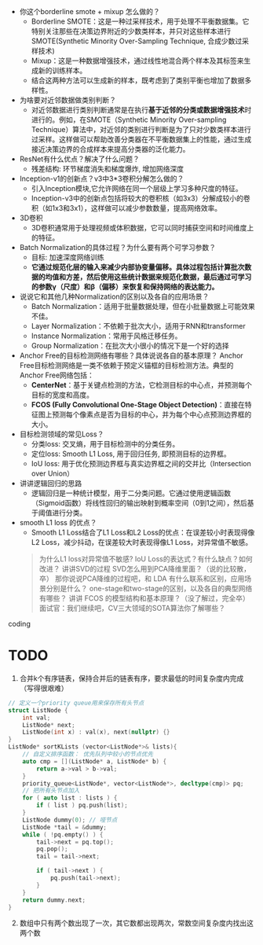 
- 你这个borderline smote + mixup 怎么做的？
  - Borderline SMOTE：这是一种过采样技术，用于处理不平衡数据集。它特别关注那些在决策边界附近的少数类样本，并只对这些样本进行SMOTE(Synthetic Minority Over-Sampling Technique, 合成少数过采样技术)
  - Mixup：这是一种数据增强技术，通过线性地混合两个样本及其标签来生成新的训练样本。
  - 结合这两种方法可以生成新的样本，既考虑到了类别平衡也增加了数据多样性。
- 为啥要对近邻数据做类别判断？
  - 对近邻数据进行类别判断通常是在执行**基于近邻的分类或数据增强技术**时进行的。例如，在SMOTE（Synthetic Minority Over-sampling Technique）算法中，对近邻的类别进行判断是为了只对少数类样本进行过采样。这样做可以帮助改善分类器在不平衡数据集上的性能，通过生成接近决策边界的合成样本来提高分类器的泛化能力。
- ResNet有什么优点？解决了什么问题？
  - 残差结构: 环节梯度消失和梯度爆炸, 增加网络深度
- Inception-v1的创新点？v3中3*3卷积分解怎么做的？
  - 引入Inception模块,它允许网络在同一个层级上学习多种尺度的特征。
  - Inception-v3中的创新点包括将较大的卷积核（如3x3）分解成较小的卷积（如1x3和3x1），这样做可以减少参数数量，提高网络效率。
- 3D卷积
  - 3D卷积通常用于处理视频或体积数据，它可以同时捕获空间和时间维度上的特征。
- Batch Normalization的具体过程？为什么要有两个可学习参数？
  - 目标: 加速深度网络训练
  - **它通过规范化层的输入来减少内部协变量偏移。具体过程包括计算批次数据的均值和方差，然后使用这些统计数据来规范化数据，最后通过可学习的参数γ（尺度）和β（偏移）来恢复和保持网络的表达能力。**
- 说说它和其他几种Normalization的区别以及各自的应用场景？
  - Batch Normalization：适用于批量数据处理，但在小批量数据上可能效果不佳。
  - Layer Normalization：不依赖于批次大小，适用于RNN和transformer
  - Instance Normalization：常用于风格迁移任务。
  - Group Normalization：在批次大小很小的情况下是一个好的选择
- Anchor Free的目标检测网络有哪些？具体说说各自的基本原理？
    Anchor Free目标检测网络是一类不依赖于预定义锚框的目标检测方法。典型的Anchor Free网络包括：
  - **CenterNet**：基于关键点检测的方法，它检测目标的中心点，并预测每个目标的宽度和高度。
  - **FCOS (Fully Convolutional One-Stage Object Detection)**：直接在特征图上预测每个像素点是否为目标的中心，并为每个中心点预测边界框的大小。
- 目标检测领域的常见Loss？
  - 分类loss: 交叉熵，用于目标检测中的分类任务。
  - 定位loss: Smooth L1 Loss, 用于回归任务, 即预测目标的边界框。
  - IoU loss: 用于优化预测边界框与真实边界框之间的交并比（Intersection over Union）
- 讲讲逻辑回归的思路
  - 逻辑回归是一种统计模型，用于二分类问题。它通过使用逻辑函数（Sigmoid函数）将线性回归的输出映射到概率空间（0到1之间），然后基于阈值进行分类。
- smooth L1 loss 的优点？
  - Smooth L1 Loss结合了L1 Loss和L2 Loss的优点：在误差较小时表现得像L2 Loss，减少抖动，在误差较大时表现得像L1 Loss，对异常值不敏感。
  > 为什么L1 loss对异常值不敏感? 
IoU Loss的表达式？有什么缺点？如何改进？
讲讲SVD的过程
SVD怎么用到PCA降维里面？（说的比较散，卒）
那你说说PCA降维的过程吧，和 LDA 有什么联系和区别，应用场景分别是什么？
one-stage和two-stage的区别，以及各自的典型网络有哪些？
讲讲 FCOS 的模型结构和基本原理？（没了解过，完全卒）
面试官：我们继续吧，CV三大领域的SOTA算法你了解哪些？



coding
# TODO
1. 合并k个有序链表，保持合并后的链表有序，要求最低的时间复杂度内完成（写得很艰难）
```cpp
// 定义一个priority queue用来保存所有头节点
struct ListNode {
    int val;
    ListNode* next;
    ListNode(int x) : val(x), next(nullptr) {}
}
ListNode* sortKLists (vector<ListNode*>& lists){
    // 自定义排序函数： 优先队列中较小的节点优先
    auto cmp = [](ListNode* a, ListNode* b) {
        return a->val > b->val;
    }
    priority_queue<ListNode*, vector<ListNode*>, decltype(cmp)> pq;
    // 把所有头节点加入
    for ( auto list : lists ) {
        if ( list ) pq.push(list);
    }
    ListNode dummy(0); // 哑节点
    ListNode *tail = &dummy;
    while ( !pq.empty() ) {
        tail->next = pq.top();
        pq.pop();
        tail = tail->next;

        if ( tail->next ) {
            pq.push(tail->next);
        }
    }
    return dummy.next;
}
```
2. 数组中只有两个数出现了一次，其它数都出现两次，常数空间复杂度内找出这两个数


